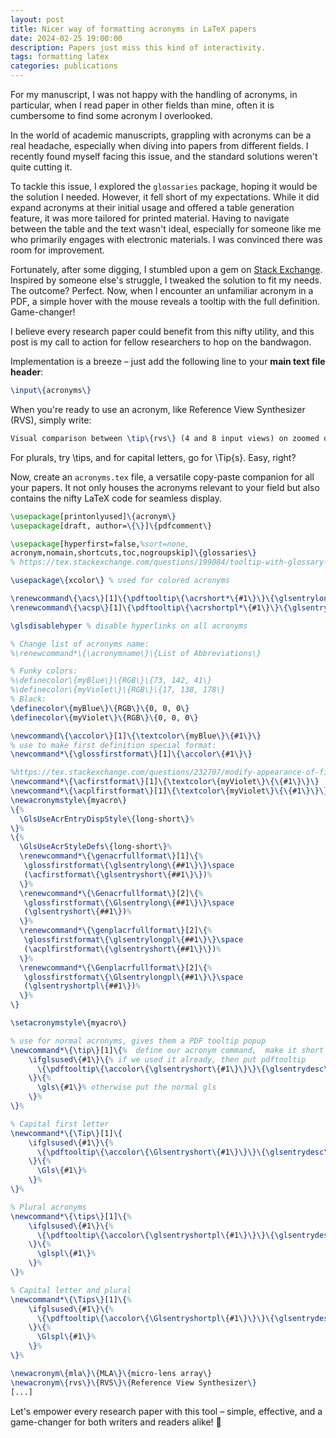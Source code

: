 ```yaml
---
layout: post
title: Nicer way of formatting acronyms in LaTeX papers
date: 2024-02-25 19:00:00
description: Papers just miss this kind of interactivity.
tags: formatting latex
categories: publications
---
```


For my manuscript, I was not happy with the handling of acronyms, in particular, when I read paper in other fields than mine, often it is cumbersome to find some acronym I overlooked.

In the world of academic manuscripts, grappling with acronyms can be a real headache, especially when diving into papers from different fields. I recently found myself facing this issue, and the standard solutions weren't quite cutting it.

To tackle this issue, I explored the `glossaries` package, hoping it would be the solution I needed. However, it fell short of my expectations. While it did expand acronyms at their initial usage and offered a table generation feature, it was more tailored for printed material. Having to navigate between the table and the text wasn't ideal, especially for someone like me who primarily engages with electronic materials. I was convinced there was room for improvement.

Fortunately, after some digging, I stumbled upon a gem on [Stack Exchange](https://tex.stackexchange.com/questions/199084/tooltip-with-glossary-items). Inspired by someone else's struggle, I tweaked the solution to fit my needs. The outcome? Perfect. Now, when I encounter an unfamiliar acronym in a PDF, a simple hover with the mouse reveals a tooltip with the full definition. Game-changer!

I believe every research paper could benefit from this nifty utility, and this post is my call to action for fellow researchers to hop on the bandwagon.

Implementation is a breeze – just add the following line to your **main text file header**:

```Latex
\input\{acronyms\}
```

When you're ready to use an acronym, like Reference View Synthesizer (RVS), simply write:

```Latex
Visual comparison between \tip\{rvs\} (4 and 8 input views) on zoomed details of [...]
```

For plurals, try \tips, and for capital letters, go for \Tip\{s\}. Easy, right?

Now, create an `acronyms.tex` file, a versatile copy-paste companion for all your papers. It not only houses the acronyms relevant to your field but also contains the nifty LaTeX code for seamless display.

```Latex
\usepackage[printonlyused]\{acronym\}
\usepackage[draft, author=\{\}]\{pdfcomment\}

\usepackage[hyperfirst=false,%sort=none,
acronym,nomain,shortcuts,toc,nogroupskip]\{glossaries\}
% https://tex.stackexchange.com/questions/199084/tooltip-with-glossary-items

\usepackage\{xcolor\} % used for colored acronyms

\renewcommand\{\acs\}[1]\{\pdftooltip\{\acrshort*\{#1\}\}\{\glsentrylong\{#1\}\}\}
\renewcommand\{\acsp\}[1]\{\pdftooltip\{\acrshortpl*\{#1\}\}\{\glsentrylongpl\{#1\}\}\}

\glsdisablehyper % disable hyperlinks on all acronyms

% Change list of acronyms name:
%\renewcommand*\{\acronymname\}\{List of Abbreviations\}

% Funky colors:
%\definecolor\{myBlue\}\{RGB\}\{73, 142, 41\}
%\definecolor\{myViolet\}\{RGB\}\{17, 138, 178\}
% Black:
\definecolor\{myBlue\}\{RGB\}\{0, 0, 0\}
\definecolor\{myViolet\}\{RGB\}\{0, 0, 0\}

\newcommand\{\accolor\}[1]\{\textcolor\{myBlue\}\{#1\}\}
% use to make first definition special format:
\newcommand*\{\glossfirstformat\}[1]\{\accolor\{#1\}\}

%https://tex.stackexchange.com/questions/232707/modify-appearance-of-first-acronym
\newcommand*\{\acfirstformat\}[1]\{\textcolor\{myViolet\}\{\{#1\}\}\}
\newcommand*\{\acplfirstformat\}[1]\{\textcolor\{myViolet\}\{\{#1\}\}\}
\newacronymstyle\{myacro\}
\{%
  \GlsUseAcrEntryDispStyle\{long-short\}%
\}%
\{%
  \GlsUseAcrStyleDefs\{long-short\}%
  \renewcommand*\{\genacrfullformat\}[1]\{%
   \glossfirstformat\{\glsentrylong\{##1\}\}\space
   (\acfirstformat\{\glsentryshort\{##1\}\})%
  \}%
  \renewcommand*\{\Genacrfullformat\}[2]\{%
   \glossfirstformat\{\Glsentrylong\{##1\}\}\space
   (\glsentryshort\{##1\})%
  \}%
  \renewcommand*\{\genplacrfullformat\}[2]\{%
   \glossfirstformat\{\glsentrylongpl\{##1\}\}\space
   (\acplfirstformat\{\glsentryshort\{##1\}\})%
  \}%
  \renewcommand*\{\Genplacrfullformat\}[2]\{%
   \glossfirstformat\{\Glsentrylongpl\{##1\}\}\space
   (\glsentryshortpl\{##1\})%
  \}%
\}

\setacronymstyle\{myacro\}

% use for normal acronyms, gives them a PDF tooltip popup
\newcommand*\{\tip\}[1]\{%  define our acronym command,  make it short since we use it a lot, use * for so that it is only a 'short' command
    \ifglsused\{#1\}\{% if we used it already, then put pdftooltip
      \{\pdftooltip\{\accolor\{\glsentryshort\{#1\}\}\}\{\glsentrydesc\{#1\}\}\}%
    \}\{%
      \gls\{#1\}% otherwise put the normal gls
    \}%
\}%

% Capital first letter
\newcommand*\{\Tip\}[1]\{
    \ifglsused\{#1\}\{%
      \{\pdftooltip\{\accolor\{\Glsentryshort\{#1\}\}\}\{\glsentrydesc\{#1\}\}\}%
    \}\{%
      \Gls\{#1\}%
    \}%
\}%

% Plural acronyms
\newcommand*\{\tips\}[1]\{%
    \ifglsused\{#1\}\{%
      \{\pdftooltip\{\accolor\{\glsentryshortpl\{#1\}\}\}\{\glsentrydesc\{#1\}\}\}%
    \}\{%
      \glspl\{#1\}%
    \}%
\}%

% Capital letter and plural
\newcommand*\{\Tips\}[1]\{%
    \ifglsused\{#1\}\{%
      \{\pdftooltip\{\accolor\{\Glsentryshortpl\{#1\}\}\}\{\glsentrydesc\{#1\}\}\}%
    \}\{%
      \Glspl\{#1\}%
    \}%
\}%

\newacronym\{mla\}\{MLA\}\{micro-lens array\}
\newacronym\{rvs\}\{RVS\}\{Reference View Synthesizer\}
[...]
```

Let's empower every research paper with this tool – simple, effective, and a game-changer for both writers and readers alike! 🚀
